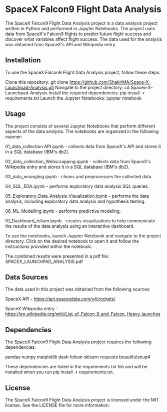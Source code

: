 # SpaceX Falcon9 Flight Data Analysis

The SpaceX Falcon9 Flight Data Analysis project is a data analysis project written in Python and performed in Jupyter Notebooks. The project uses data from SpaceX's Falcon9 flights to predict future flight success and discover what variables affect flight success. The data used for the analysis was obtained from SpaceX's API and Wikipedia entry.

## Installation

To use the SpaceX Falcon9 Flight Data Analysis project, follow these steps:

Clone this repository: git clone https://github.com/ShakirMA/Space-X-Launchpad-Analysis.git
Navigate to the project directory: cd Spacex-X-Launchpad-Analysis
Install the required dependencies: pip install -r requirements.txt
Launch the Jupyter Notebooks: jupyter notebook

## Usage

The project consists of several Jupyter Notebooks that perform different aspects of the data analysis. The notebooks are organized in the following manner:

01_data_collection API.ipynb - collects data from SpaceX's API and stores it in a SQL database (IBM's db2).

02_data_collection_Webscrapping.ipynb - collects data from SpaceX's Wikipedia entry and stores it in a SQL database (IBM's db2).

03_data_wrangling.ipynb - cleans and preprocesses the collected data.

04_SQL_EDA.ipynb - performs exploratory data analysis SQL queries.

05_Exploratory_Data_Analysis_Visualization.ipynb - performs the data analysis, including exploratory data analysis and hypothesis testing.

06_ML_Modelling.ipynb - performs predictive modeling.

07_Dashboard_folium.ipynb - creates visualizations to help communicate the results of the data analysis using an interactive dashboard.

To use the notebooks, launch Jupyter Notebook and navigate to the project directory. Click on the desired notebook to open it and follow the instructions provided within the notebook.

The combined results were presented in a pdf file: SPACEX_LAUNCHPAD_ANALYSIS.pdf

## Data Sources

The data used in this project was obtained from the following sources:

SpaceX API - https://api.spacexdata.com/v4/rockets/

SpaceX Wikipedia entry - https://en.wikipedia.org/wiki/List_of_Falcon_9_and_Falcon_Heavy_launches

## Dependencies

The SpaceX Falcon9 Flight Data Analysis project requires the following dependencies:

pandas
numpy
matplotlib
dash
folium
sklearn
requests
beautifulsoup4

These dependencies are listed in the requirements.txt file and will be installed when you run pip install -r requirements.txt.

## License

The SpaceX Falcon9 Flight Data Analysis project is licensed under the MIT license. See the LICENSE file for more information.
